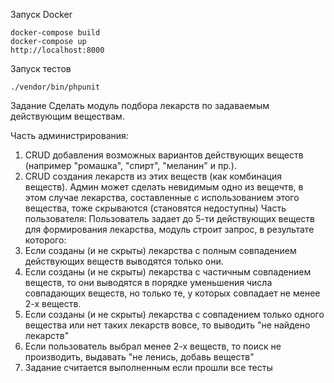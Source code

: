 Запуск Docker
```
docker-compose build
docker-compose up
http://localhost:8000
```
Запуск тестов
```
./vendor/bin/phpunit
```

Задание
Сделать модуль подбора лекарств по задаваемым действующим веществам.

Часть администрирования:
1. CRUD добавления возможных вариантов действующих веществ (например "ромашка", "спирт", "меланин" и пр.).
2. CRUD создания лекарств из этих веществ (как комбинация веществ).
Админ может сделать невидимым одно из вещечтв, в этом случае лекарства, составленные с использованием этого вещества, тоже скрываются (становятся недоступны)
Часть пользователя:
Пользователь задает до 5-ти действующих веществ для формирования лекарства, модуль строит запрос, в результате которого:
1. Если созданы (и не скрыты) лекарства с полным совпадением действующих веществ выводятся только они.
2. Если созданы (и не скрыты) лекарства с частичным совпадением веществ, то они выводятся в порядке уменьшения числа совпадающих веществ, но только те, у которых совпадает не менее 2-х веществ.
3. Если созданы (и не скрыты) лекарства с совпадением только одного вещества или нет таких лекарств вовсе, то выводить "не найдено лекарств"
4. Если пользователь выбрал менее 2-х веществ, то поиск не производить, выдавать "не ленись, добавь веществ"
5. Задание считается выполненным если прошли все тесты